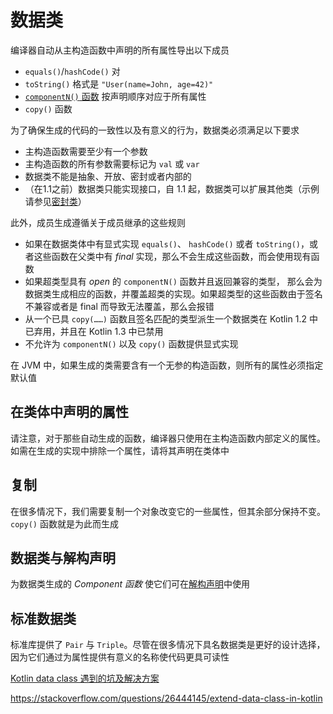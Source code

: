 # 数据类

编译器自动从主构造函数中声明的所有属性导出以下成员

- `equals()`/`hashCode()` 对
- `toString()` 格式是 `"User(name=John, age=42)"`
- [`componentN()` 函数](https://www.kotlincn.net/docs/reference/multi-declarations.html) 按声明顺序对应于所有属性
- `copy()` 函数

为了确保生成的代码的一致性以及有意义的行为，数据类必须满足以下要求

- 主构造函数需要至少有一个参数
- 主构造函数的所有参数需要标记为 `val` 或 `var`
- 数据类不能是抽象、开放、密封或者内部的
- （在1.1之前）数据类只能实现接口，自 1.1 起，数据类可以扩展其他类（示例请参见[密封类](https://www.kotlincn.net/docs/reference/sealed-classes.html)）

此外，成员生成遵循关于成员继承的这些规则

- 如果在数据类体中有显式实现 `equals()`、 `hashCode()` 或者 `toString()`，或者这些函数在父类中有 *final* 实现，那么不会生成这些函数，而会使用现有函数
- 如果超类型具有 *open* 的 `componentN()` 函数并且返回兼容的类型， 那么会为数据类生成相应的函数，并覆盖超类的实现。如果超类型的这些函数由于签名不兼容或者是 final 而导致无法覆盖，那么会报错
- 从一个已具 `copy(……)` 函数且签名匹配的类型派生一个数据类在 Kotlin 1.2 中已弃用，并且在 Kotlin 1.3 中已禁用
- 不允许为 `componentN()` 以及 `copy()` 函数提供显式实现

在 JVM 中，如果生成的类需要含有一个无参的构造函数，则所有的属性必须指定默认值

## 在类体中声明的属性

请注意，对于那些自动生成的函数，编译器只使用在主构造函数内部定义的属性。如需在生成的实现中排除一个属性，请将其声明在类体中

## 复制

在很多情况下，我们需要复制一个对象改变它的一些属性，但其余部分保持不变。 `copy()` 函数就是为此而生成

## 数据类与解构声明

为数据类生成的 *Component 函数* 使它们可在[解构声明](https://www.kotlincn.net/docs/reference/multi-declarations.html)中使用

## 标准数据类

标准库提供了 `Pair` 与 `Triple`。尽管在很多情况下具名数据类是更好的设计选择， 因为它们通过为属性提供有意义的名称使代码更具可读性



[Kotlin data class 遇到的坑及解决方案](https://www.jianshu.com/p/a98156d08337)

https://stackoverflow.com/questions/26444145/extend-data-class-in-kotlin